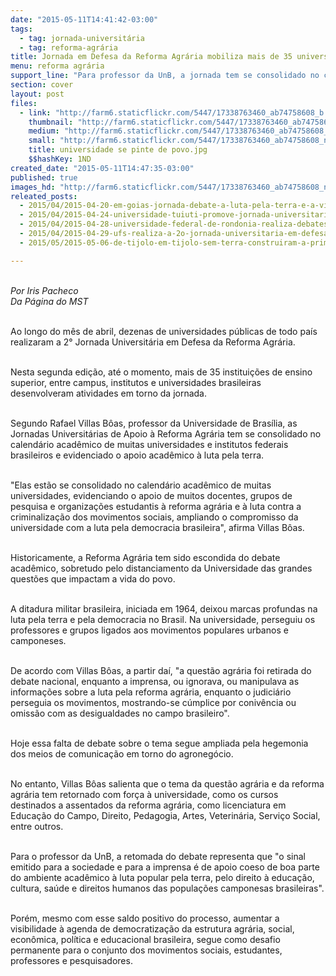 ```yaml
---
date: "2015-05-11T14:41:42-03:00"
tags:
  - tag: jornada-universitária
  - tag: reforma-agrária
title: Jornada em Defesa da Reforma Agrária mobiliza mais de 35 universidades
menu: reforma agrária
support_line: "Para professor da UnB, a jornada tem se consolidado no calendário acadêmico de muitas universidades e institutos federais brasileiros."
section: cover
layout: post
files:
  - link: "http://farm6.staticflickr.com/5447/17338763460_ab74758608_b.jpg"
    thumbnail: "http://farm6.staticflickr.com/5447/17338763460_ab74758608_t.jpg"
    medium: "http://farm6.staticflickr.com/5447/17338763460_ab74758608_z.jpg"
    small: "http://farm6.staticflickr.com/5447/17338763460_ab74758608_n.jpg"
    title: universidade se pinte de povo.jpg
    $$hashKey: 1ND
created_date: "2015-05-11T14:47:35-03:00"
published: true
images_hd: "http://farm6.staticflickr.com/5447/17338763460_ab74758608_n.jpg"
releated_posts:
  - 2015/04/2015-04-20-em-goias-jornada-debate-a-luta-pela-terra-e-a-violencia-no-campo-brasileiro.md
  - 2015/04/2015-04-24-universidade-tuiuti-promove-jornada-universitaria-em-defesa-da-reforma-agraria.md
  - 2015/04/2015-04-28-universidade-federal-de-rondonia-realiza-debates-sobre-a-questao-agraria.md
  - 2015/04/2015-04-29-ufs-realiza-a-2o-jornada-universitaria-em-defesa-da-reforma-agraria.md
  - 2015/05/2015-05-06-de-tijolo-em-tijolo-sem-terra-construiram-a-primeira-escola-do-campo.md

---
```

<p><br />
<em>Por Iris Pacheco<br />
Da P&aacute;gina do MST</em></p>

<p><br />
Ao longo do m&ecirc;s de abril, dezenas de universidades p&uacute;blicas de todo pa&iacute;s realizaram a 2&deg; Jornada Universit&aacute;ria em Defesa da Reforma Agr&aacute;ria.</p>

<p><br />
Nesta segunda edi&ccedil;&atilde;o, at&eacute; o momento, mais de 35 institui&ccedil;&otilde;es de ensino superior, entre campus, institutos e universidades brasileiras desenvolveram atividades em torno da jornada.</p>

<p><br />
Segundo Rafael Villas B&ocirc;as, professor da Universidade de Bras&iacute;lia, as Jornadas Universit&aacute;rias de Apoio &agrave; Reforma Agr&aacute;ria tem se consolidado no calend&aacute;rio acad&ecirc;mico de muitas universidades e institutos federais brasileiros e evidenciado o apoio acad&ecirc;mico &agrave; luta pela terra.</p>

<p><br />
&quot;Elas est&atilde;o se consolidado no calend&aacute;rio acad&ecirc;mico de muitas universidades, evidenciando o apoio de muitos docentes, grupos de pesquisa e organiza&ccedil;&otilde;es estudantis &agrave; reforma agr&aacute;ria e &agrave; luta contra a criminaliza&ccedil;&atilde;o dos movimentos sociais, ampliando o compromisso da universidade com a luta pela democracia brasileira&quot;, afirma Villas B&ocirc;as.</p>

<p><br />
Historicamente, a Reforma Agr&aacute;ria tem sido escondida do debate acad&ecirc;mico, sobretudo pelo distanciamento da Universidade das grandes quest&otilde;es que impactam a vida do povo.</p>

<p><br />
A ditadura militar brasileira, iniciada em 1964, deixou marcas profundas na luta pela terra e pela democracia no Brasil. Na universidade, perseguiu os professores e grupos ligados aos movimentos populares urbanos e camponeses.</p>

<p><br />
De acordo com Villas B&ocirc;as, a partir da&iacute;, &quot;a quest&atilde;o agr&aacute;ria foi retirada do debate nacional, enquanto a imprensa, ou ignorava, ou manipulava as informa&ccedil;&otilde;es sobre a luta pela reforma agr&aacute;ria, enquanto o judici&aacute;rio perseguia os movimentos, mostrando-se c&uacute;mplice por coniv&ecirc;ncia ou omiss&atilde;o com as desigualdades no campo brasileiro&quot;.</p>

<p><br />
Hoje essa falta de debate sobre o tema segue ampliada pela hegemonia dos meios de comunica&ccedil;&atilde;o em torno do agroneg&oacute;cio.</p>

<p><br />
No entanto, Villas B&ocirc;as salienta que o tema da quest&atilde;o agr&aacute;ria e da reforma agr&aacute;ria tem retornado com for&ccedil;a &agrave; universidade, como os cursos destinados a assentados da reforma agr&aacute;ria, como licenciatura em Educa&ccedil;&atilde;o do Campo, Direito, Pedagogia, Artes, Veterin&aacute;ria, Servi&ccedil;o Social, entre outros.</p>

<p><br />
Para o professor da UnB, a retomada do debate representa que &quot;o sinal emitido para a sociedade e para a imprensa &eacute; de apoio coeso de boa parte do ambiente acad&ecirc;mico &agrave; luta popular pela terra, pelo direito &agrave; educa&ccedil;&atilde;o, cultura, sa&uacute;de e direitos humanos das popula&ccedil;&otilde;es camponesas brasileiras&quot;.</p>

<p><br />
Por&eacute;m, mesmo com esse saldo positivo do processo, aumentar a visibilidade &agrave; agenda de democratiza&ccedil;&atilde;o da estrutura agr&aacute;ria, social, econ&ocirc;mica, pol&iacute;tica e educacional brasileira, segue como desafio permanente para o conjunto dos movimentos sociais, estudantes, professores e pesquisadores.</p>

